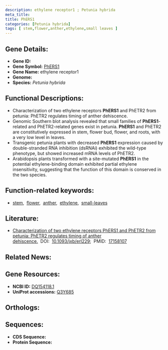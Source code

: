 ```yaml
---
description: ethylene receptor1 ; Petunia hybrida
meta_title:
title: PhERS1
categories: [Petunia hybrida]
tags: [ stem,flower,anther,ethylene,small leaves ]
---
```


## Gene Details:
- **Gene ID:** []()
- **Gene Symbol:** <u>PhERS1</u>
- **Gene Name:** ethylene receptor1
- **Genome:** []()
- **Species:** *Petunia hybrida*

## Functional Descriptions:
   - Characterization of two ethylene receptors **PhERS1** and PhETR2 from petunia: PhETR2 regulates timing of anther dehiscence.
   - Genomic Southern blot analysis revealed that small families of **PhERS1**-related and PhETR2-related genes exist in petunia. **PhERS1** and PhETR2 are constitutively expressed in stem, flower bud, flower, and roots, with a very low level in leaves.
   - Transgenic petunia plants with decreased **PhERS1** expression caused by double-stranded RNA inhibition (dsRNAi) exhibited the wild-type phenotype, but showed increased mRNA levels of PhETR2.
   - Arabidopsis plants transformed with a site-mutated **PhERS1** in the potential ethylene-binding domain exhibited partial ethylene insensitivity, suggesting that the function of this domain is conserved in the two species.

## Function-related keywords:
   - [stem](/tags/stem/),&nbsp;&nbsp;[flower](/tags/flower/),&nbsp;&nbsp;[anther](/tags/anther/),&nbsp;&nbsp;[ethylene](/tags/ethylene/),&nbsp;&nbsp;[small-leaves](/tags/small-leaves/)

## Literature:
   - [Characterization of two ethylene receptors PhERS1 and PhETR2 from petunia: PhETR2 regulates timing of anther dehiscence.](https://doi.org/10.1093/jxb/erl229)&nbsp;&nbsp;DOI:&nbsp;&nbsp;[10.1093/jxb/erl229](https://doi.org/10.1093/jxb/erl229);&nbsp;&nbsp;PMID:&nbsp;&nbsp;[17158107](https://pubmed.ncbi.nlm.nih.gov/17158107/)

## Related News:

## Gene Resources:
- **NCBI ID:**  [DQ154118.1](https://www.ncbi.nlm.nih.gov/gene/?term=DQ154118.1)
- **UniProt accessions:**  [Q3Y685](https://www.uniprot.org/uniprotkb/Q3Y685/entry)

## Orthologs:

## Sequences:
- **CDS Sequence:**
- **Protein Sequence:**
